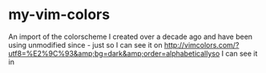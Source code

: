 # my-vim-colors
An import of the colorscheme I created over a decade ago and have been using unmodified since - just so I can see it on http://vimcolors.com/?utf8=%E2%9C%93&amp;bg=dark&amp;order=alphabeticallyso I can see it in 

